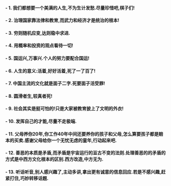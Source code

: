#### - 1. 我们都想要一个美满的人生,不为生计发愁.尽量珍惜吧,棋子们!
#### - 2. 治理国家靠法律和教育,而武力和经济才是统治的根本!
#### - 3. 穷则随机应变,达则稳中求进.
#### - 4. 用概率和投资的观点看待一切!
#### - 5. 国运兴,万事兴.个人的努力要配合国运!
#### - 6. 人生的意义:活着,好好活着,死了一了百了!
#### - 7. 中国主流的文化就是面子二字.死要面子活受罪!
#### - 8. 圆滑者生,较真者死!
#### - 9. 社会其实是挺可怕的!只是大家被教育披上了文明的外衣!
#### - 10. 发挥自己的才能,尽量不走极端.
#### - 11. 父母养你20年,你工作40年中间还要养你的孩子和父母,怎么算要孩子都是赔本的买卖.感谢父母给你一个无忧无虑的童年,行动起来吧.
#### - 12. 善恶的本质是矛盾,而矛盾是宇宙运行的亘古不变的法则.处理善恶的的矛盾的方式是中西方文化根本的区别.西方改造,中方无为.
#### - 13. 听话听音,别人感兴趣了,主动多讲,拿出更有诚意的信息回应.若是不感兴趣,赶紧打住,巧妙转移话题.
